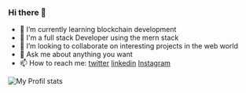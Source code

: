 ﻿### Hi there 👋
- 🌱 I’m currently learning blockchain development
- 💬 I'm a full stack Developer using the mern stack
- 👯 I’m looking to collaborate on interesting projects in the web world
- 💬 Ask me about anything you want
- 📫 How to reach me: [twitter](https://twitter.com/senyoudev) [linkedin](https://www.linkedin.com/in/younes-meskafe-903b3118b/) [Instagram](https://www.instagram.com/senyou_dev/)

![My Profil stats](https://github-readme-stats.vercel.app/api?username=senyoudev&show_icons=true&theme=transparent&bg_color=000000&text_color=#0773d3&border_color=#0773d3)
